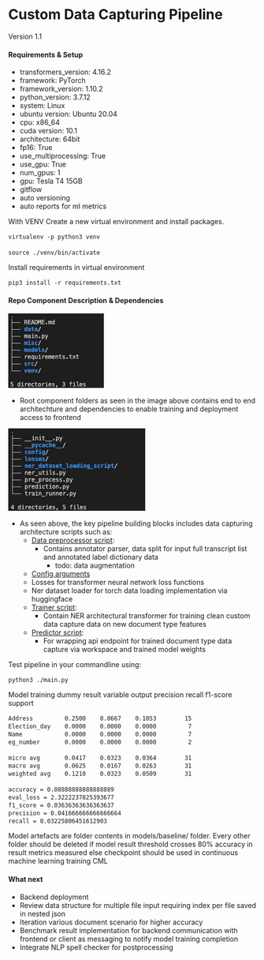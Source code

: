 Custom Data Capturing Pipeline
======================
Version 1.1

#### Requirements & Setup

- transformers_version: 4.16.2
- framework: PyTorch
- framework_version: 1.10.2
- python_version: 3.7.12
- system: Linux
- ubuntu version: Ubuntu 20.04
- cpu: x86_64
- cuda version: 10.1
- architecture: 64bit
- fp16: True
- use_multiprocessing: True
- use_gpu: True
- num_gpus: 1
- gpu: Tesla T4  15GB
- gitflow
- auto versioning
- auto reports for ml metrics

With VENV Create a new virtual environment and install packages.

    virtualenv -p python3 venv

    source ./venv/bin/activate

Install requirements in virtual environment

    pip3 install -r requirements.txt


#### Repo Component Description & Dependencies

![Repo Directory and Components](misc/dir_01.png)

- Root component folders as seen in the image above contains end to end architechture and dependencies to enable training and deployment access to frontend 

![Repo Directory and Components](misc/dir_02.png)

- As seen above, the key pipeline building blocks includes data capturing architecture scripts such as:
    - [Data preprocessor script](src/custom_sb_optics/pre_process.py):
        - Contains annotator parser, data split for input full transcript list and annotated label dictionary data
            - todo: data augmentation
    - [Config arguments](src/custom_sb_optics/config/)
    - Losses for transformer neural network loss functions
    - Ner dataset loader for torch data loading implementation via huggingface
    - [Trainer script](src/custom_sb_optics/train_runner.py):
        - Contain NER architectural transformer for training clean custom data capture data on new document type features
    - [Predictor script](src/custom_sb_optics/prediction.py): 
        - For wrapping api endpoint for trained document type data capture via workspace and trained model weights

Test pipeline in your commandline using:

    python3 ./main.py

Model training dummy result variable output
    precision    recall  f1-score   support

    Address         0.2500    0.0667    0.1053        15
    Election_day    0.0000    0.0000    0.0000         7
    Name            0.0000    0.0000    0.0000         7
    eg_number       0.0000    0.0000    0.0000         2

    micro avg       0.0417    0.0323    0.0364        31
    macro avg       0.0625    0.0167    0.0263        31
    weighted avg    0.1210    0.0323    0.0509        31

    accuracy = 0.08888888888888889
    eval_loss = 2.3222237825393677
    f1_score = 0.03636363636363637
    precision = 0.041666666666666664
    recall = 0.03225806451612903

Model artefacts are folder contents in models/baseline/ folder. Every other folder should be deleted if model result threshold crosses 80% accuracy in result metrics measured else checkpoint should be used in continuous machine learning training CML

#### What next

- Backend deployment
- Review data structure for multiple file input requiring index per file saved in nested json
- Iteration various document scenario for higher accuracy
- Benchmark result implementation for backend communication with frontend or client as messaging to notify model training completion
- Integrate NLP spell checker for postprocessing